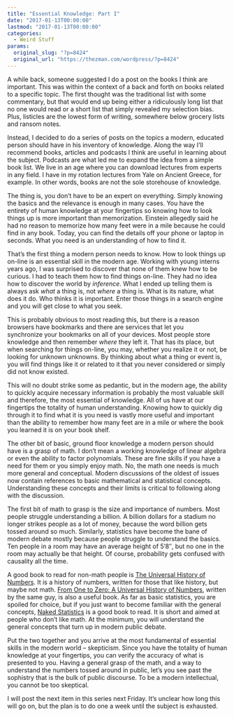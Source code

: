 ```yaml
---
title: "Essential Knowledge: Part I"
date: "2017-01-13T00:00:00"
lastmod: "2017-01-13T00:00:00"
categories:
  - Weird Stuff
params:
  original_slug: "?p=8424"
  original_url: "https://thezman.com/wordpress/?p=8424"
---
```


A while back, someone suggested I do a post on the books I think are
important. This was within the context of a back and forth on books
related to a specific topic. The first thought was the traditional list
with some commentary, but that would end up being either a ridiculously
long list that no one would read or a short list that simply revealed my
selection bias. Plus, listicles are the lowest form of writing,
somewhere below grocery lists and ransom notes.

Instead, I decided to do a series of posts on the topics a modern,
educated person should have in his inventory of knowledge. Along the way
I’ll recommend books, articles and podcasts I think are useful in
learning about the subject. Podcasts are what led me to expand the idea
from a simple book list. We live in an age where you can download
lectures from experts in any field. I have in my rotation lectures from
Yale on Ancient Greece, for example. In other words, books are not the
sole storehouse of knowledge.

The thing is, you don’t have to be an expert on everything. Simply
knowing the basics and the relevance is enough in many cases. You have
the entirety of human knowledge at your fingertips so knowing how to
look things up is more important than memorization. Einstein allegedly
said he had no reason to memorize how many feet were in a mile because
he could find in any book. Today, you can find the details off your
phone or laptop in seconds. What you need is an understanding of how to
find it.

That’s the first thing a modern person needs to know. How to look things
up on-line is an essential skill in the modern age. Working with young
interns years ago, I was surprised to discover that none of them knew
how to be curious. I had to teach them how to find things on-line. They
had no idea how to discover the world by *inference*. What I ended up
telling them is always ask *what* a thing is, not *where* a thing
is. What is its nature, what does it do. Who thinks it is important.
Enter those things in a search engine and you will get close to what you
seek.

This is probably obvious to most reading this, but there is a reason
browsers have bookmarks and there are services that let you
synchronize your bookmarks on all of your devices. Most people store
knowledge and then remember *where* they left it. That has its place,
but when searching for things on-line, you may, whether you realize it
or not, be looking for unknown unknowns. By thinking about what a thing
or event is, you will find things like it or related to it that you
never considered or simply did not know existed.

This will no doubt strike some as pedantic, but in the modern age, the
ability to quickly acquire necessary information is probably the most
valuable skill and therefore, the most essential of knowledge. All of us
have at our fingertips the totality of human understanding. Knowing how
to quickly dig through it to find what it is you need is vastly more
useful and important than the ability to remember how many feet are in a
mile or where the book you learned it is on your book shelf.

The other bit of basic, ground floor knowledge a modern person should
have is a grasp of math. I don’t mean a working knowledge of linear
algebra or even the ability to factor polynomials. These are fine skills
if you have a need for them or you simply enjoy math. No, the math one
needs is much more general and conceptual. Modern discussions of the
oldest of issues now contain references to basic mathematical and
statistical concepts. Understanding these concepts and their limits is
critical to following along with the discussion.

The first bit of math to grasp is the size and importance of numbers.
Most people struggle understanding a billion. A billion dollars for a
stadium no longer strikes people as a lot of money, because the word
billion gets tossed around so much. Similarly, statistics have become
the bane of modern debate mostly because people struggle to understand
the basics. Ten people in a room may have an average height of 5’8″, but
no one in the room may actually be that height. Of course, probability
gets confused with causality all the time.

A good book to read for non-math people is <a
href="https://www.amazon.com/UNIVERAL-HISTORY-NUMBERS-Prehistory-Invention/dp/B001U98T12/ref=tmm_pap_swatch_0?_encoding=UTF8&amp;qid=&amp;sr="
target="_blank">The Universal History of Numbers</a>. It is a history of
numbers, written for those that like history, but maybe not math. <a
href="https://www.amazon.com/One-Zero-Universal-History-Numbers/dp/0670373958/ref=pd_sim_sbs_14_1?ie=UTF8&amp;psc=1&amp;refRID=VT5W9R3X3CK5GDEHJE72"
target="_blank">From One to Zero: A Universal History of Numbers</a>,
written by the same guy, is also a useful book. As far as basic
statistics, you are spoiled for choice, but if you just want to become
familiar with the general concepts, <a
href="https://www.amazon.com/Naked-Statistics-Stripping-Dread-Data/dp/039334777X/ref=sr_1_11?s=books&amp;ie=UTF8&amp;qid=1474113696&amp;sr=1-11&amp;keywords=basic+statistics"
target="_blank">Naked Statistics</a> is a good book to read. It is short
and aimed at people who don’t like math. At the minimum, you will
understand the general concepts that turn up in modern public debate.

Put the two together and you arrive at the most fundamental of essential
skills in the modern world – skepticism. Since you have the totality of
human knowledge at your fingertips, you can verify the accuracy of what
is presented to you. Having a general grasp of the math, and a way to
understand the numbers tossed around in public, let’s you see past the
sophistry that is the bulk of public discourse. To be a modern
intellectual, you cannot be too skeptical.

I will post the next item in this series next Friday. It’s unclear how
long this will go on, but the plan is to do one a week until the subject
is exhausted.
